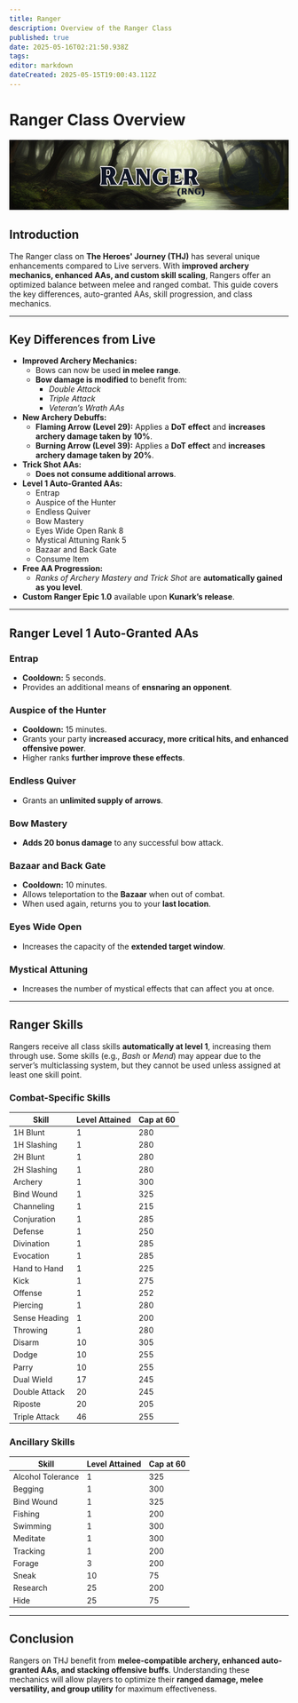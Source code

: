 ```yaml
---
title: Ranger
description: Overview of the Ranger Class
published: true
date: 2025-05-16T02:21:50.938Z
tags: 
editor: markdown
dateCreated: 2025-05-15T19:00:43.112Z
---
```


# Ranger Class Overview

![](/rangerpage.png)

## Introduction

The Ranger class on **The Heroes' Journey (THJ)** has several unique enhancements compared to Live servers. With **improved archery mechanics, enhanced AAs, and custom skill scaling**, Rangers offer an optimized balance between melee and ranged combat. This guide covers the key differences, auto-granted AAs, skill progression, and class mechanics.

---

## Key Differences from Live

-   **Improved Archery Mechanics:**
    -   Bows can now be used **in melee range**.
    -   **Bow damage is modified** to benefit from:
        -   *Double Attack*
        -   *Triple Attack*
        -   *Veteran’s Wrath AAs*
-   **New Archery Debuffs:**
    -   **Flaming Arrow (Level 29):** Applies a **DoT effect** and **increases archery damage taken by 10%**.
    -   **Burning Arrow (Level 39):** Applies a **DoT effect** and **increases archery damage taken by 20%**.
-   **Trick Shot AAs:**
    -   **Does not consume additional arrows**.
-   **Level 1 Auto-Granted AAs:**
    -   Entrap
    -   Auspice of the Hunter
    -   Endless Quiver
    -   Bow Mastery
    -   Eyes Wide Open Rank 8
    -   Mystical Attuning Rank 5
    -   Bazaar and Back Gate
    -   Consume Item
-   **Free AA Progression:**
    -   *Ranks of Archery Mastery and Trick Shot* are **automatically gained as you level**.
-   **Custom Ranger Epic 1.0** available upon **Kunark’s release**.

---

## Ranger Level 1 Auto-Granted AAs

### Entrap

-   **Cooldown:** 5 seconds.
-   Provides an additional means of **ensnaring an opponent**.

### Auspice of the Hunter

-   **Cooldown:** 15 minutes.
-   Grants your party **increased accuracy, more critical hits, and enhanced offensive power**.
-   Higher ranks **further improve these effects**.

### Endless Quiver

-   Grants an **unlimited supply of arrows**.

### Bow Mastery

-   **Adds 20 bonus damage** to any successful bow attack.

### Bazaar and Back Gate

-   **Cooldown:** 10 minutes.
-   Allows teleportation to the **Bazaar** when out of combat.
-   When used again, returns you to your **last location**.

### Eyes Wide Open

-   Increases the capacity of the **extended target window**.

### Mystical Attuning

-   Increases the number of mystical effects that can affect you at once.

---

## Ranger Skills

Rangers receive all class skills **automatically at level 1**, increasing them through use. Some skills (e.g., *Bash* or *Mend*) may appear due to the server’s multiclassing system, but they cannot be used unless assigned at least one skill point.

### Combat-Specific Skills

| Skill | Level Attained | Cap at 60 |
| --- | --- | --- |
| 1H Blunt | 1   | 280 |
| 1H Slashing | 1   | 280 |
| 2H Blunt | 1   | 280 |
| 2H Slashing | 1   | 280 |
| Archery | 1   | 300 |
| Bind Wound | 1   | 325 |
| Channeling | 1   | 215 |
| Conjuration | 1   | 285 |
| Defense | 1   | 250 |
| Divination | 1   | 285 |
| Evocation | 1   | 285 |
| Hand to Hand | 1   | 225 |
| Kick | 1   | 275 |
| Offense | 1   | 252 |
| Piercing | 1   | 280 |
| Sense Heading | 1   | 200 |
| Throwing | 1   | 280 |
| Disarm | 10  | 305 |
| Dodge | 10  | 255 |
| Parry | 10  | 255 |
| Dual Wield | 17  | 245 |
| Double Attack | 20  | 245 |
| Riposte | 20  | 205 |
| Triple Attack | 46  | 255 |

### Ancillary Skills

| Skill | Level Attained | Cap at 60 |
| --- | --- | --- |
| Alcohol Tolerance | 1   | 325 |
| Begging | 1   | 300 |
| Bind Wound | 1   | 325 |
| Fishing | 1   | 200 |
| Swimming | 1   | 300 |
| Meditate | 1   | 300 |
| Tracking | 1   | 200 |
| Forage | 3   | 200 |
| Sneak | 10  | 75  |
| Research | 25  | 200 |
| Hide | 25  | 75  |

---

## Conclusion

Rangers on THJ benefit from **melee-compatible archery, enhanced auto-granted AAs, and stacking offensive buffs**. Understanding these mechanics will allow players to optimize their **ranged damage, melee versatility, and group utility** for maximum effectiveness.